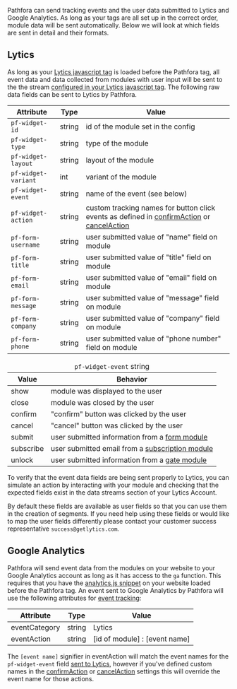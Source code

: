 Pathfora can send tracking events and the user data submitted to Lytics and Google Analytics. As long as your tags are all set up in the correct order, module data will be sent automatically. Below we will look at which fields are sent in detail and their formats.

## Lytics
As long as your [Lytics javascript tag](https://activate.getlytics.com/resources/documentation/) is loaded before the Pathfora tag, all event data and data collected from modules with user input will be sent to the the stream [configured in your Lytics javascript tag](https://activate.getlytics.com/resources/documentation/jstag). The following raw data fields can be sent to Lytics by Pathfora.

| Attribute | Type | Value |
|---|---|---|
| `pf-widget-id` | string | id of the module set in the config |
| `pf-widget-type` | string | type of the module |
| `pf-widget-layout` | string | layout of the module |
| `pf-widget-variant` | int | variant of the module |
| `pf-widget-event` | string | name of the event (see below) |
| `pf-widget-action` | string | custom tracking names for button click events as defined in [confirmAction](/callbacks/#confirmaction) or [cancelAction](/callbacks/#cancelaction) |
| `pf-form-username` | string | user submitted value of "name" field on module |
| `pf-form-title` | string | user submitted value of "title" field on module |
| `pf-form-email` | string | user submitted value of "email" field on module |
| `pf-form-message` | string | user submitted value of "message" field on module |
| `pf-form-company` | string | user submitted value of "company" field on module |
| `pf-form-phone` | string | user submitted value of "phone number" field on module |


<table>
  <thead>
    <tr>
      <td colspan="2" align="center"><code>pf-widget-event</code> string</td>
    </tr>
    <tr>
      <th>Value</th>
      <th>Behavior</th>
    </tr>
  </thead>
  
  <tr>
    <td>show</td>
    <td>module was displayed to the user</td>
  </tr>
  <tr>
    <td>close</td>
    <td>module was closed by the user</td>
  </tr>
  <tr>
    <td>confirm</td>
    <td>"confirm" button was clicked by the user</td>
  </tr>
  <tr>
    <td>cancel</td>
    <td>"cancel" button was clicked by the user</td>
  </tr>
  <tr>
    <td>submit</td>
    <td>user submitted information from a <a href="../types/form">form module</a></td>
  </tr>
  <tr>
    <td>subscribe</td>
    <td>user submitted email from a <a href="../types/subscription">subscription module</a></td>
  </tr>
  <tr>
    <td>unlock</td>
    <td>user submitted information from a <a href="../types/gate">gate module</a></td>
  </tr>
</table>

To verify that the event data fields are being sent properly to Lytics, you can simulate an action by interacting with your module and checking that the expected fields exist in the data streams section of your Lytics Account.

By default these fields are available as user fields so that you can use them in the creation of segments. If you need help using these fields or would like to map the user fields differently please contact your customer success representative `success@getlytics.com`.


## Google Analytics

Pathfora will send event data from the modules on your website to your Google Analytics account as long as it has access to the `ga` function. This requires that you have the [analytics.js snippet](https://developers.google.com/analytics/devguides/collection/analyticsjs/) on your website loaded before the Pathfora tag. An event sent to Google Analytics by Pathfora will use the following attributes for [event tracking](https://developers.google.com/analytics/devguides/collection/analyticsjs/events#overview):

| Attribute | Type | Value |
|---|---|---|
| eventCategory | string | Lytics |
| eventAction | string | [id of module] : [event name] |

The `[event name]` signifier in eventAction will match the event names for the `pf-widget-event` field [sent to Lytics](#lytics), however if you've defined custom names in the [confirmAction](/callbacks/#confirmaction) or [cancelAction](/callbacks/#cancelaction) settings this will override the event name for those actions.
